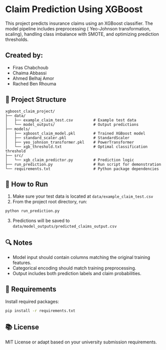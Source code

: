 # Claim Prediction Using XGBoost

This project predicts insurance claims using an XGBoost classifier. The model pipeline includes preprocessing (
Yeo-Johnson transformation, scaling), handling class imbalance with SMOTE, and optimizing prediction thresholds.

## Created by:

- Firas Chabchoub
- Chaima Abbassi
- Ahmed Belhaj Amor
- Rached Ben Rhouma

## 📁 Project Structure

```
xgboost_claim_project/
├── data/
│   ├── example_claim_test.csv         # Example test data
│   └── model_outputs/                 # Output predictions
├── models/
│   ├── xgboost_claim_model.pkl        # Trained XGBoost model
│   ├── standard_scaler.pkl            # StandardScaler
│   ├── yeo_johnson_transformer.pkl    # PowerTransformer
│   └── xgb_threshold.txt              # Optimal classification threshold
├── src/
│   └── xgb_claim_predictor.py         # Prediction logic
├── run_prediction.py                  # Run script for demonstration
└── requirements.txt                   # Python package dependencies
```

## 🚀 How to Run

1. Make sure your test data is located at `data/example_claim_test.csv`
2. From the project root directory, run:

```bash
python run_prediction.py
```

3. Predictions will be saved to `data/model_outputs/predicted_claims_output.csv`

## 🔍 Notes

* Model input should contain columns matching the original training features.
* Categorical encoding should match training preprocessing.
* Output includes both prediction labels and claim probabilities.

## 🧩 Requirements

Install required packages:

```bash
pip install -r requirements.txt
```

## 📚 License

MIT License or adapt based on your university submission requirements.
